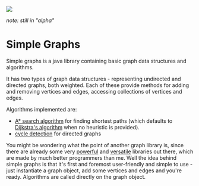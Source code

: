 
[![](https://jitpack.io/v/earlygrey/simple-graphs.svg)](https://jitpack.io/#space.earlygrey/simple-graphs)

*note: still in "alpha"*

# Simple Graphs

Simple graphs is a java library containing basic graph data structures and algorithms.

It has two types of graph data structures - representing undirected and directed graphs, both weighted. Each of these provide methods for adding and removing vertices and edges, accessing collections of vertices and edges.

Algorithms implemented are:
- [A* search algorithm](https://en.wikipedia.org/wiki/A*_search_algorithm) for finding shortest paths (which defaults to [Dijkstra's algorithm](https://en.wikipedia.org/wiki/Dijkstra%27s_algorithm) when no heuristic is provided).
- [cycle detection](https://en.wikipedia.org/wiki/Cycle_(graph_theory)#Cycle_detection) for directed graphs

You might be wondering what the point of another graph library is, since there are already some very [powerful](https://jgrapht.org/) and [versatile](https://github.com/google/guava/wiki/GraphsExplained) libraries out there, which are made by much better programmers than me. Well the idea behind simple graphs is that it's first and foremost user-friendly and simple to use - just instantiate a graph object, add some vertices and edges and you're ready. Algorithms are called directly on the graph object.
